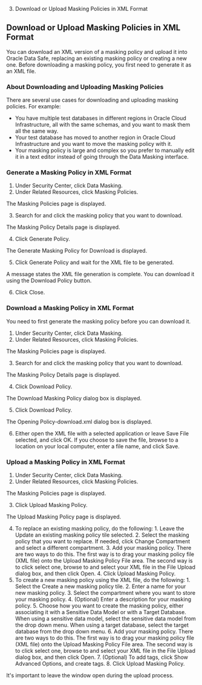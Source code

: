   3. Download or Upload Masking Policies in XML Format

## Download or Upload Masking Policies in XML Format

You can download an XML version of a masking policy and upload it into Oracle
Data Safe, replacing an existing masking policy or creating a new one. Before
downloading a masking policy, you first need to generate it as an XML file.

### About Downloading and Uploading Masking Policies

There are several use cases for downloading and uploading masking policies.
For example:

  * You have multiple test databases in different regions in Oracle Cloud Infrastructure, all with the same schemas, and you want to mask them all the same way.
  * Your test database has moved to another region in Oracle Cloud Infrastructure and you want to move the masking policy with it.
  * Your masking policy is large and complex so you prefer to manually edit it in a text editor instead of going through the Data Masking interface.

### Generate a Masking Policy in XML Format

  1. Under Security Center, click Data Masking. 
  2. Under Related Resources, click Masking Policies.

The Masking Policies page is displayed.

  3. Search for and click the masking policy that you want to download.

The Masking Policy Details page is displayed.

  4. Click Generate Policy.

The Generate Masking Policy for Download is displayed.

  5. Click Generate Policy and wait for the XML file to be generated.

A message states the XML file generation is complete. You can download it
using the Download Policy button.

  6. Click Close.

### Download a Masking Policy in XML Format

You need to first generate the masking policy before you can download it.

  1. Under Security Center, click Data Masking. 
  2. Under Related Resources, click Masking Policies.

The Masking Policies page is displayed.

  3. Search for and click the masking policy that you want to download.

The Masking Policy Details page is displayed.

  4. Click Download Policy.

The Download Masking Policy dialog box is displayed.

  5. Click Download Policy.

The Opening Policy-download.xml dialog box is displayed.

  6. Either open the XML file with a selected application or leave Save File selected, and click OK. If you choose to save the file, browse to a location on your local computer, enter a file name, and click Save.

### Upload a Masking Policy in XML Format

  1. Under Security Center, click Data Masking. 
  2. Under Related Resources, click Masking Policies.

The Masking Policies page is displayed.

  3. Click Upload Masking Policy.

The Upload Masking Policy page is displayed.

  4. To replace an existing masking policy, do the following:
    1. Leave the Update an existing masking policy tile selected.
    2. Select the masking policy that you want to replace. If needed, click Change Compartment and select a different compartment.
    3. Add your masking policy. There are two ways to do this. The first way is to drag your masking policy file (XML file) onto the Upload Masking Policy File area. The second way is to click select one, browse to and select your XML file in the File Upload dialog box, and then click Open.
    4. Click Upload Masking Policy.
  5. To create a new masking policy using the XML file, do the following:
    1. Select the Create a new masking policy tile.
    2. Enter a name for your new masking policy.
    3. Select the compartment where you want to store your masking policy.
    4. (Optional) Enter a description for your masking policy.
    5. Choose how you want to create the masking policy, either associating it with a Sensitive Data Model or with a Target Database. When using a sensitive data model, select the sensitive data model from the drop down menu. When using a target database, select the target database from the drop down menu.
    6. Add your masking policy. There are two ways to do this. The first way is to drag your masking policy file (XML file) onto the Upload Masking Policy File area. The second way is to click select one, browse to and select your XML file in the File Upload dialog box, and then click Open.
    7. (Optional) To add tags, click Show Advanced Options, and create tags.
    8. Click Upload Masking Policy.

It's important to leave the window open during the upload process.
